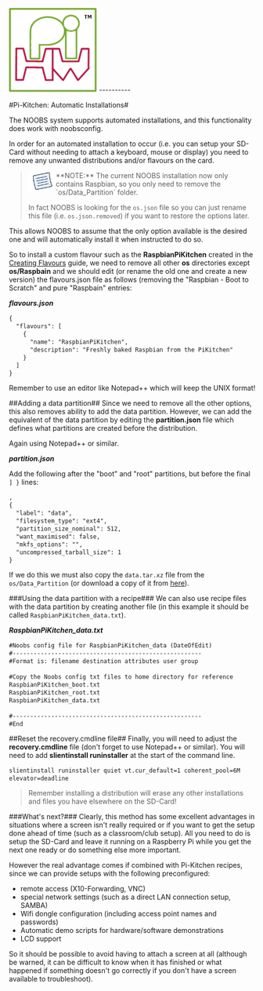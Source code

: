 <!---#include "define.txt"--->
<!---#include "start.txt"--->
<!-- How to use comments in these files -->
<!-- ---------------------------------- -->
<!--Comments have been put in this file so that they can be customised for a range of workshops and uses.

[How to customise the Markdown documents](CustomMarkdown.md)-->


<img src="img/pihwlogotm.png" width=180 />
----------

#Pi-Kitchen: Automatic Installations#

The NOOBS system supports automated installations, and this functionality does work with noobsconfig.

In order for an automated installation to occur (i.e. you can setup your SD-Card without needing to attach a keyboard, mouse or display) you need to remove any unwanted distributions and/or flavours on the card.

> <img style="float:left" src="https://raw.githubusercontent.com/PiHw/Pi-Stop/master/markdown_source/markdown/img/note.png" height=40/>
> **NOTE:** The current NOOBS installation now only contains Raspbian, so you only need to remove the `os/Data_Partition` folder.
> 
> In fact NOOBS is looking for the `os.json` file so you can just rename this file (i.e. `os.json.removed`) if you want to restore the options later.

This allows NOOBS to assume that the only option available is the desired one and will automatically install it when instructed to do so.

So to install a custom flavour such as the **RaspbianPiKitchen** created in the [Creating Flavours](PiKitchen-CreatingFlavours.md) guide, we need to remove all other **os** directories except **os/Raspbain** and we should edit (or rename the old one and create a new version) the flavours.json file as follows (removing the "Raspbian - Boot to Scratch" and pure "Raspbain" entries:

***flavours.json***


	{
	  "flavours": [
	    {
	      "name": "RaspbianPiKitchen",
	      "description": "Freshly baked Raspbian from the PiKitchen"
	    }  
	  ]
	}

Remember to use an editor like Notepad++ which will keep the UNIX format!

##Adding a data partition##
Since we need to remove all the other options, this also removes ability to add the data partition.  However, we can add the equivalent of the data partition by editing the **partition.json** file which defines what partitions are created before the distribution.

Again using Notepad++ or similar.

***partition.json***

Add the following after the "boot" and "root" partitions, but before the final `] }` lines:

	,
    {
      "label": "data",
      "filesystem_type": "ext4",
      "partition_size_nominal": 512,
      "want_maximised": false,
      "mkfs_options": "",
      "uncompressed_tarball_size": 1
    }

If we do this we must also copy the `data.tar.xz` file from the `os/Data_Partition` (or download a copy of it from [here](http://link)).

###Using the data partition with a recipe###
We can also use recipe files with the data partition by creating another file (in this example it should be called `RaspbianPiKitchen_data.txt`).

***RaspbianPiKitchen_data.txt***

	#Noobs config file for RaspbianPiKitchen_data (DateOfEdit)
	#------------------------------------------------------
	#Format is: filename destination attributes user group
	
	#Copy the Noobs config txt files to home directory for reference
	RaspbianPiKitchen_boot.txt
	RaspbianPiKitchen_root.txt
	RaspbianPiKitchen_data.txt
	
	#------------------------------------------------------
	#End

##Reset the recovery.cmdline file##
Finally, you will need to adjust the **recovery.cmdline** file (don't forget to use Notepad++ or similar).  You will need to add **slientinstall runinstaller** at the start of the command line.

	slientinstall runinstaller quiet vt.cur_default=1 coherent_pool=6M elevator=deadline

> Remember installing a distribution will erase any other installations and files you have elsewhere on the SD-Card!

###What's next?###
Clearly, this method has some excellent advantages in situations where a screen isn't really required or if you want to get the setup done ahead of time (such as a classroom/club setup).  All you need to do is setup the SD-Card and leave it running on a Raspberry Pi while you get the next one ready or do something else more important.

However the real advantage comes if combined with Pi-Kitchen recipes, since we can provide setups with the following preconfigured:
- remote access (X10-Forwarding, VNC)
- special network settings (such as a direct LAN connection setup, SAMBA)
- Wifi dongle configuration (including access point names and passwords)
- Automatic demo scripts for hardware/software demonstrations
- LCD support

So it should be possible to avoid having to attach a screen at all (although be warned, it can be difficult to know when it has finished or what happened if something doesn't go correctly if you don't have a screen available to troubleshoot).

<!---#include "stop.txt"--->